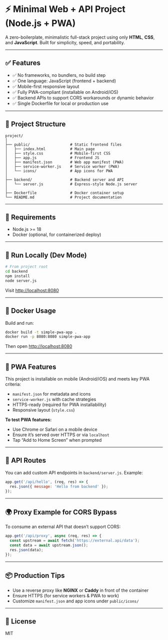 # ⚡ Minimal Web + API Project (Node.js + PWA)

A zero-boilerplate, minimalistic full-stack project using only **HTML**, **CSS**, and **JavaScript**. Built for simplicity, speed, and portability.

---

## ✅ Features

- ✅ No frameworks, no bundlers, no build step
- ✅ One language: JavaScript (frontend + backend)
- ✅ Mobile-first responsive layout
- ✅ Fully PWA-compliant (installable on Android/iOS)
- ✅ Backend APIs to support CORS workarounds or dynamic behavior
- ✅ Single Dockerfile for local or production use

---

## 📁 Project Structure

```
project/
│
├── public/                  # Static frontend files
│   ├── index.html           # Main page
│   ├── style.css            # Mobile-first CSS
│   ├── app.js               # Frontend JS
│   ├── manifest.json        # Web app manifest (PWA)
│   ├── service-worker.js    # Service worker (PWA)
│   └── icons/               # App icons for PWA
│
├── backend/                 # Backend server and API
│   └── server.js            # Express-style Node.js server
│
├── Dockerfile               # Docker container setup
└── README.md                # Project documentation
```

---

## 🧱 Requirements

- Node.js >= 18
- Docker (optional, for containerized deploy)

---

## 🚀 Run Locally (Dev Mode)

```bash
# From project root
cd backend
npm install
node server.js
```

Visit [http://localhost:8080](http://localhost:8080)

---

## 🐳 Docker Usage

Build and run:

```bash
docker build -t simple-pwa-app .
docker run -p 8080:8080 simple-pwa-app
```

Then open [http://localhost:8080](http://localhost:8080)

---

## 📱 PWA Features

This project is installable on mobile (Android/iOS) and meets key PWA criteria:
- `manifest.json` for metadata and icons
- `service-worker.js` with cache strategies
- HTTPS-ready (required for PWA installability)
- Responsive layout (`style.css`)

**To test PWA features:**
- Use Chrome or Safari on a mobile device
- Ensure it’s served over HTTPS or via `localhost`
- Tap “Add to Home Screen” when prompted

---

## 🔌 API Routes

You can add custom API endpoints in `backend/server.js`. Example:

```js
app.get('/api/hello', (req, res) => {
  res.json({ message: 'Hello from backend' });
});
```

---

## 🌍 Proxy Example for CORS Bypass

To consume an external API that doesn’t support CORS:

```js
app.get('/api/proxy', async (req, res) => {
  const upstream = await fetch('https://external.api/data');
  const data = await upstream.json();
  res.json(data);
});
```

---

## 📦 Production Tips

- Use a reverse proxy like **NGINX** or **Caddy** in front of the container
- Ensure HTTPS (for service workers & PWA to work)
- Customize `manifest.json` and app icons under `public/icons/`

---

## 📝 License

MIT
